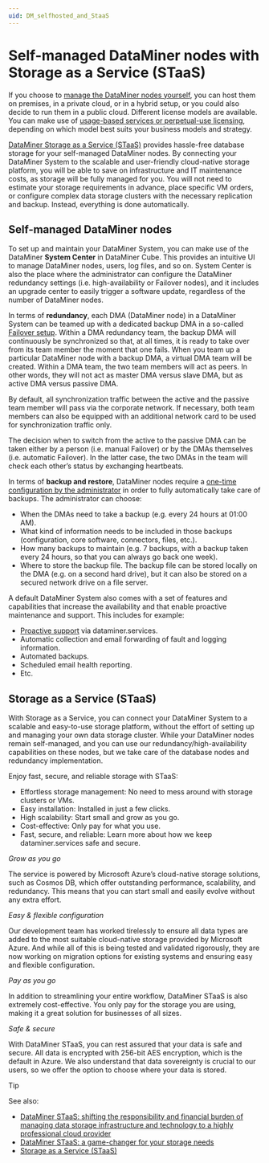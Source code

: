 ```yaml
---
uid: DM_selfhosted_and_StaaS
---
```


# Self-managed DataMiner nodes with Storage as a Service (STaaS)

If you choose to [manage the DataMiner nodes yourself](#self-managed-dataminer-nodes), you can host them on premises, in a private cloud, or in a hybrid setup, or you could also decide to run them in a public cloud. Different license models are available. You can make use of [usage-based services or perpetual-use licensing](xref:Pricing_Commercial_Models), depending on which model best suits your business models and strategy.

[DataMiner Storage as a Service (STaaS)](#storage-as-a-service-staas) provides hassle-free database storage for your self-managed DataMiner nodes. By connecting your DataMiner System to the scalable and user-friendly cloud-native storage platform, you will be able to save on infrastructure and IT maintenance costs, as storage will be fully managed for you. You will not need to estimate your storage requirements in advance, place specific VM orders, or configure complex data storage clusters with the necessary replication and backup. Instead, everything is done automatically.

## Self-managed DataMiner nodes

To set up and maintain your DataMiner System, you can make use of the DataMiner **System Center** in DataMiner Cube. This provides an intuitive UI to manage DataMiner nodes, users, log files, and so on. System Center is also the place where the administrator can configure the DataMiner redundancy settings (i.e. high-availability or Failover nodes), and it includes an upgrade center to easily trigger a software update, regardless of the number of DataMiner nodes.

In terms of **redundancy**, each DMA (DataMiner node) in a DataMiner System can be teamed up with a dedicated backup DMA in a so-called [Failover setup](xref:failover). Within a DMA redundancy team, the backup DMA will continuously be synchronized so that, at all times, it is ready to take over from its team member the moment that one fails. When you team up a particular DataMiner node with a backup DMA, a virtual DMA team will be created. Within a DMA team, the two team members will act as peers. In other words, they will not act as master DMA versus slave DMA, but as active DMA versus passive DMA.

By default, all synchronization traffic between the active and the passive team member will pass via the corporate network. If necessary, both team members can also be equipped with an additional network card to be used for synchronization traffic only.

The decision when to switch from the active to the passive DMA can be taken either by a person (i.e. manual Failover) or by the DMAs themselves (i.e. automatic Failover). In the latter case, the two DMAs in the team will check each other’s status by exchanging heartbeats.

In terms of **backup and restore**, DataMiner nodes require a [one-time configuration by the administrator](xref:Backing_up_a_DataMiner_Agent_in_DataMiner_Cube#configuring-the-dataminer-backups) in order to fully automatically take care of backups. The administrator can choose:

- When the DMAs need to take a backup (e.g. every 24 hours at 01:00 AM).
- What kind of information needs to be included in those backups (configuration, core software, connectors, files, etc.).
- How many backups to maintain (e.g. 7 backups, with a backup taken every 24 hours, so that you can always go back one week).
- Where to store the backup file. The backup file can be stored locally on the DMA (e.g. on a second hard drive), but it can also be stored on a secured network drive on a file server.

A default DataMiner System also comes with a set of features and capabilities that increase the availability and that enable proactive maintenance and support. This includes for example:

- [Proactive support](xref:Proactive_Support) via dataminer.services.
- Automatic collection and email forwarding of fault and logging information.
- Automated backups.
- Scheduled email health reporting.
- Etc.

## Storage as a Service (STaaS)

With Storage as a Service, you can connect your DataMiner System to a scalable and easy-to-use storage platform, without the effort of setting up and managing your own data storage cluster. While your DataMiner nodes remain self-managed, and you can use our redundancy/high-availability capabilities on these nodes, but we take care of the database nodes and redundancy implementation.

Enjoy fast, secure, and reliable storage with STaaS:

- Effortless storage management: No need to mess around with storage clusters or VMs.
- Easy installation: Installed in just a few clicks.
- High scalability: Start small and grow as you go.
- Cost-effective: Only pay for what you use.
- Fast, secure, and reliable: Learn more about how we keep dataminer.services safe and secure.

*Grow as you go*

The service is powered by Microsoft Azure’s cloud-native storage solutions, such as Cosmos DB, which offer outstanding performance, scalability, and redundancy. This means that you can start small and easily evolve without any extra effort.

*Easy & flexible configuration*

Our development team has worked tirelessly to ensure all data types are added to the most suitable cloud-native storage provided by Microsoft Azure. And while all of this is being tested and validated rigorously, they are now working on migration options for existing systems and ensuring easy and flexible configuration.

*Pay as you go*

In addition to streamlining your entire workflow, DataMiner STaaS is also extremely cost-effective. You only pay for the storage you are using, making it a great solution for businesses of all sizes.

*Safe & secure*

With DataMiner STaaS, you can rest assured that your data is safe and secure. All data is encrypted with 256-bit AES encryption, which is the default in Azure. We also understand that data sovereignty is crucial to our users, so we offer the option to choose where your data is stored.

> [!TIP]
> See also:
>
> - [DataMiner STaaS: shifting the responsibility and financial burden of managing data storage infrastructure and technology to a highly professional cloud provider](https://community.dataminer.services/storage-as-a-service/)
> - [DataMiner STaaS: a game-changer for your storage needs](https://community.dataminer.services/dataminer-staas-a-game-changer-for-your-storage-needs/)
> - [Storage as a Service (STaaS)](xref:STaaS)
